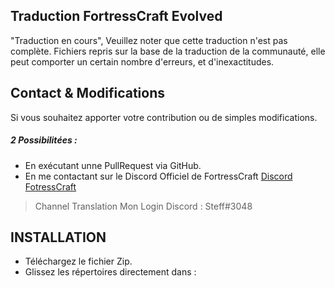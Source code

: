 ## Traduction FortressCraft Evolved

"Traduction en cours", Veuillez noter que cette traduction n'est pas complète.
Fichiers repris sur la base de la traduction de la communauté, elle peut comporter un certain nombre d'erreurs,
et d'inexactitudes.

## Contact & Modifications

Si vous souhaitez apporter votre contribution ou de simples modifications.
##### 2 Possibilitées :

- En exécutant unne PullRequest via GitHub.
- En me contactant sur le Discord Officiel de FortressCraft 
  [Discord FotressCraft](https://steamcommunity.com/linkfilter/?url=https://discord.gg/0kQmw4GKk6Zzpj2w)
 > Channel Translation Mon Login Discord : Steff#3048

## INSTALLATION

- Téléchargez le fichier Zip.
- Glissez les répertoires directement dans : 
